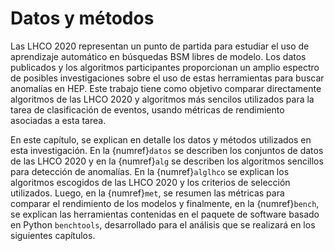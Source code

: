 # Datos y métodos
Las LHCO 2020 representan un punto de partida para estudiar el uso de aprendizaje automático en búsquedas BSM libres de modelo. Los datos publicados y los algoritmos participantes proporcionan un amplio espectro de posibles investigaciones sobre el uso de estas herramientas para buscar anomalías en HEP. Este trabajo tiene como objetivo comparar directamente algoritmos de las LHCO 2020 y algoritmos más sencilos utilizados para la tarea de clasificación de eventos, usando métricas de rendimiento asociadas a esta tarea.

En este capítulo, se explican en detalle los datos y métodos utilizados en esta investigación. En la {numref}`datos` se describen los conjuntos de datos de las LHCO 2020 y en la {numref}`alg` se describen los algoritmos sencillos para detección de anomalías. En la {numref}`alglhco` se explican los algoritmos escogidos de las LHCO 2020 y los criterios de selección utilizados. Luego, en la {numref}`met`, se resumen las métricas para comparar el rendimiento de los modelos y finalmente, en la {numref}`bench`, se explican las herramientas contenidas en el paquete de software basado en Python `benchtools`, desarrollado para el análisis que se realizará en los siguientes capítulos.